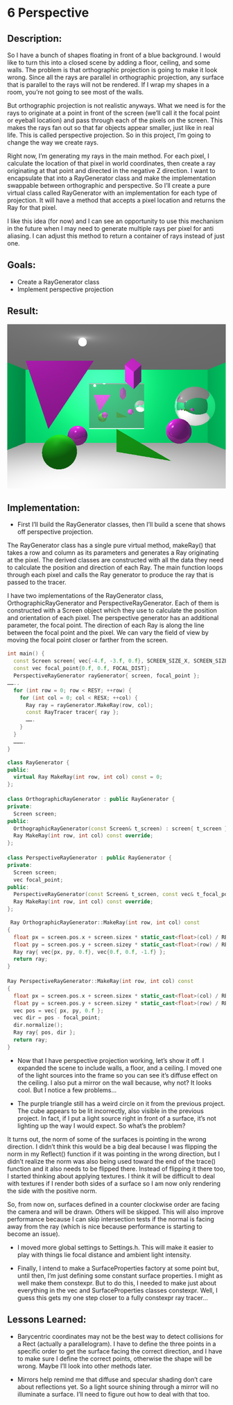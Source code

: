 # 6 Perspective


## Description:
So I have a bunch of shapes floating in front of a blue background. I would like to turn this into a closed scene by adding a floor, ceiling, and some walls. The problem is that orthographic projection is going to make it look wrong. Since all the rays are parallel in orthographic projection, any surface that is parallel to the rays will not be rendered. If I wrap my shapes in a room, you’re not going to see most of the walls. 

But orthographic projection is not realistic anyways. What we need is for the rays to originate at a point in front of the screen (we’ll call it the focal point or eyeball location) and pass through each of the pixels on the screen. This makes the rays fan out so that far objects appear smaller, just like in real life.  This is called perspective projection. So in this project, I’m going to change the way we create rays. 

Right now, I’m generating my rays in the main method. For each pixel, I calculate the location of that pixel in world coordinates, then create a ray originating at that point and directed in the negative Z direction. I want to encapsulate that into a RayGenerator class and make the implementation swappable between orthographic and perspective.  So I’ll create a pure virtual class called RayGenerator with an implementation for each type of projection. It will have a method that accepts a pixel location and returns the Ray for that pixel. 

I like this idea (for now) and I can see an opportunity to use this mechanism in the future when I may need to generate multiple rays per pixel for anti aliasing. I can adjust this method to return a container of rays instead of just one. 

## Goals:
* Create a RayGenerator class
* Implement perspective projection

## Result:
![](/06-Perspective/tracer/image.bmp)

## Implementation:
* First I’ll build the RayGenerator classes, then I’ll build a scene that shows off perspective projection. 

The RayGenerator class has a single pure virtual method, makeRay() that takes a row and column as its parameters and generates a Ray originating at the pixel. The derived classes are constructed with all the data they need to calculate the position and direction of each Ray. The main function loops through each pixel and calls the Ray generator to produce the ray that is passed to the tracer. 

I have two implementations of the RayGenerator class,  OrthographicRayGenerator and PerspectiveRayGenerator. Each of them is constructed with a Screen object which they use to calculate the position and orientation of each pixel. The perspective generator has an additional parameter, the focal point. The direction of each Ray is along the line between the focal point and the pixel. We can vary the field of view by moving the focal point closer or farther from the screen. 
```cpp
int main() {
  const Screen screen{ vec{-4.f, -3.f, 0.f}, SCREEN_SIZE_X, SCREEN_SIZE_Y };
  const vec focal_point{0.f, 0.f, FOCAL_DIST};
  PerspectiveRayGenerator rayGenerator{ screen, focal_point };
……..
  for (int row = 0; row < RESY; ++row) {
    for (int col = 0; col < RESX; ++col) {
      Ray ray = rayGenerator.MakeRay(row, col);
      const RayTracer tracer{ ray };
      …….
    }
  }
  ……….
}
```
```cpp
class RayGenerator {
public:
  virtual Ray MakeRay(int row, int col) const = 0;
};

class OrthographicRayGenerator : public RayGenerator {
private:
  Screen screen;
public:
  OrthographicRayGenerator(const Screen& t_screen) : screen{ t_screen } {}
  Ray MakeRay(int row, int col) const override;
};

class PerspectiveRayGenerator : public RayGenerator {
private:
  Screen screen;
  vec focal_point;
public:
  PerspectiveRayGenerator(const Screen& t_screen, const vec& t_focal_point) : focal_point{ t_focal_point }, screen{ t_screen }{}
  Ray MakeRay(int row, int col) const override;
};
```
```cpp
 Ray OrthographicRayGenerator::MakeRay(int row, int col) const
{
  float px = screen.pos.x + screen.sizex * static_cast<float>(col) / RESX;
  float py = screen.pos.y + screen.sizey * static_cast<float>(row) / RESY;
  Ray ray{ vec{px, py, 0.f}, vec{0.f, 0.f, -1.f} };
  return ray;
}

Ray PerspectiveRayGenerator::MakeRay(int row, int col) const
{
  float px = screen.pos.x + screen.sizex * static_cast<float>(col) / RESX;
  float py = screen.pos.y + screen.sizey * static_cast<float>(row) / RESY;
  vec pos = vec{ px, py, 0.f };
  vec dir = pos - focal_point;
  dir.normalize();
  Ray ray{ pos, dir };
  return ray;
}
```

* Now that I have perspective projection working, let’s show it off. I expanded the scene to include walls, a floor, and a ceiling. I moved one of the light sources into the frame so you can see it’s diffuse effect on the ceiling. I also put a mirror on the wall because, why not?  It looks cool. But I notice a few problems...

* The purple triangle still has a weird circle on it from the previous project. The cube appears to be lit incorrectly, also visible in the previous project. In fact, if I put a light source right in front of a surface, it’s not lighting up the way I would expect. So what’s the problem?

It turns out, the norm of some of the surfaces is pointing in the wrong direction.  I didn’t think this would be a big deal because I was flipping the norm in my Reflect() function if it was pointing in the wrong direction, but I didn’t realize the norm was also being used toward the end of the trace() function and it also needs to be flipped there.  Instead of flipping it there too, I started thinking about applying textures.  I think it will be difficult to deal with textures if I render both sides of a surface so I am now only rendering the side with the positive norm.

So, from now on, surfaces defined in a counter clockwise order are facing the camera and will be drawn.  Others will be skipped.  This will also improve performance because I can skip intersection tests if the normal is facing away from the ray (which is nice because performance is starting to become an issue).

* I moved more global settings to Settings.h.  This will make it easier to play with things lie focal distance and ambient light intensity.

* Finally, I intend to make a SurfaceProperties factory at some point but, until then, I’m just defining some constant surface properties.  I might as well make them constexpr.  But to do this, I needed to make just about everything in the vec and SurfaceProperties classes constexpr.  Well, I guess this gets my one step closer to a fully constexpr ray tracer...

## Lessons Learned:
* Barycentric coordinates may not be the best way to detect collisions for a Rect (actually a parallelogram).  I have to define the three points in a specific order to get the surface facing the correct direction, and I have to make sure I define the correct points, otherwise the shape will be wrong.  Maybe I’ll look into other methods later.

* Mirrors help remind me that diffuse and specular shading don’t care about reflections yet.  So a light source shining through a mirror will no illuminate a surface.  I’ll need to figure out how to deal with that too.

